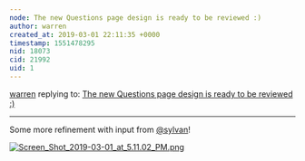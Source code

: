 ```yaml
---
node: The new Questions page design is ready to be reviewed :) 
author: warren
created_at: 2019-03-01 22:11:35 +0000
timestamp: 1551478295
nid: 18073
cid: 21992
uid: 1
---
```




[warren](../profile/warren) replying to: [The new Questions page design is ready to be reviewed :) ](../notes/edie_blues/01-07-2019/the-new-questions-page-design-is-ready-to-be-reviewed)

----
 Some more refinement with input from [@sylvan](/profile/sylvan)!


[![Screen_Shot_2019-03-01_at_5.11.02_PM.png](/i/29656)](/i/29656?size=original)

